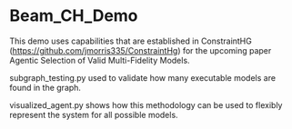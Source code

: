 # Beam_CH_Demo

This demo uses capabilities that are established in ConstraintHG (https://github.com/jmorris335/ConstraintHg) for the upcoming paper Agentic Selection of Valid Multi-Fidelity Models.

subgraph_testing.py used to validate how many executable models are found in the graph.

visualized_agent.py shows how this methodology can be used to flexibly represent the system for all possible models.
